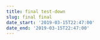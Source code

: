 ```yaml
---
title: final test-down
slug: final final
date_start: '2019-03-15T22:47:00'
date_end: '2019-03-15T22:47:00'
---
```



